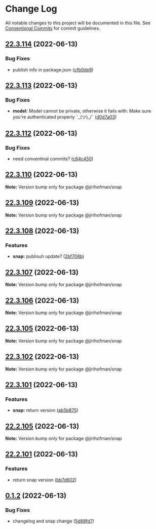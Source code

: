 # Change Log

All notable changes to this project will be documented in this file.
See [Conventional Commits](https://conventionalcommits.org) for commit guidelines.

## [22.3.114](https://github.com/jirihofman/lerna-poc/compare/v22.3.113...v22.3.114) (2022-06-13)


### Bug Fixes

* publish info in package.json ([cfb0de9](https://github.com/jirihofman/lerna-poc/commit/cfb0de9ef8e831af0aafe812eaa75b97609ee330))





## [22.3.113](https://github.com/jirihofman/lerna-poc/compare/v22.3.112...v22.3.113) (2022-06-13)


### Bug Fixes

* **model:** Model cannot be private, otherwise it fails with: Make sure you're authenticated properly ¯\_(ツ)_/¯ ([d0d7a03](https://github.com/jirihofman/lerna-poc/commit/d0d7a032cc676bcd86d0a8157a970943c393875d))





## [22.3.112](https://github.com/jirihofman/lerna-poc/compare/v22.3.110...v22.3.112) (2022-06-13)


### Bug Fixes

* need conventinal commits? ([c64c450](https://github.com/jirihofman/lerna-poc/commit/c64c4504e42ed1e6c0fda256ce4489546a118cca))





## [22.3.110](https://github.com/jirihofman/lerna-poc/compare/v22.3.109...v22.3.110) (2022-06-13)

**Note:** Version bump only for package @jirihofman/snap





## [22.3.109](https://github.com/jirihofman/lerna-poc/compare/v22.3.108...v22.3.109) (2022-06-13)

**Note:** Version bump only for package @jirihofman/snap





## [22.3.108](https://github.com/jirihofman/lerna-poc/compare/v22.3.107...v22.3.108) (2022-06-13)


### Features

* **snap:** publisuh update? ([2bf708b](https://github.com/jirihofman/lerna-poc/commit/2bf708b67b98807d45f58e39b40ec803e942496f))





## [22.3.107](https://github.com/jirihofman/lerna-poc/compare/v22.3.106...v22.3.107) (2022-06-13)

**Note:** Version bump only for package @jirihofman/snap





## [22.3.106](https://github.com/jirihofman/lerna-poc/compare/v22.3.105...v22.3.106) (2022-06-13)

**Note:** Version bump only for package @jirihofman/snap





## [22.3.105](https://github.com/jirihofman/lerna-poc/compare/v22.3.104...v22.3.105) (2022-06-13)

**Note:** Version bump only for package @jirihofman/snap





## [22.3.102](https://github.com/jirihofman/lerna-poc/compare/v22.3.101...v22.3.102) (2022-06-13)

**Note:** Version bump only for package @jirihofman/snap





## [22.3.101](https://github.com/jirihofman/lerna-poc/compare/v22.2.105...v22.3.101) (2022-06-13)


### Features

* **snap:** return version ([ab5b875](https://github.com/jirihofman/lerna-poc/commit/ab5b875ef62595031edc15ef6d7af35bac5b1a4f))





## [22.2.105](https://github.com/jirihofman/lerna-poc/compare/v22.2.104...v22.2.105) (2022-06-13)

**Note:** Version bump only for package @jirihofman/snap





## [22.2.101](https://github.com/jirihofman/lerna-poc/compare/v0.1.2...v22.2.101) (2022-06-13)


### Features

* return snap version ([bb7d602](https://github.com/jirihofman/lerna-poc/commit/bb7d602a4d9ff0aa7cd6a585d2a426bab7baec98))





## [0.1.2](https://github.com/jirihofman/lerna-poc/compare/v0.1.1...v0.1.2) (2022-06-13)


### Bug Fixes

* changelog and snap change ([5d88fd7](https://github.com/jirihofman/lerna-poc/commit/5d88fd76fca0dea555e199755095a047096091d7))
